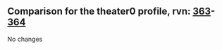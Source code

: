 ## Comparison for the theater0 profile, rvn: [363](https://github.com/PRO100KatYT/FortniteProfileRevisions/tree/main/profiles/theater0/363%20theater0.json)-[364](https://github.com/PRO100KatYT/FortniteProfileRevisions/tree/main/profiles/theater0/364%20theater0.json)

No changes
